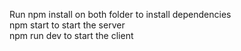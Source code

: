 Run npm install on both folder to install dependencies  
npm start to start the server  
npm run dev to start the client

